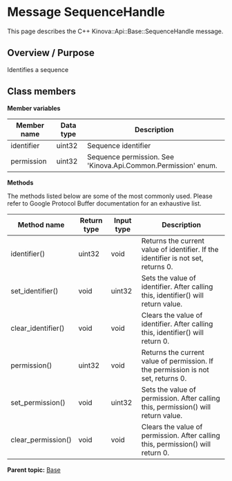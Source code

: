 # Message SequenceHandle

This page describes the C++ Kinova::Api::Base::SequenceHandle message.

## Overview / Purpose

Identifies a sequence

## Class members

 **Member variables** 

|Member name|Data type|Description|
|-----------|---------|-----------|
|identifier|uint32|Sequence identifier|
|permission|uint32|Sequence permission. See 'Kinova.Api.Common.Permission' enum.|

 **Methods** 

The methods listed below are some of the most commonly used. Please refer to Google Protocol Buffer documentation for an exhaustive list.

|Method name|Return type|Input type|Description|
|-----------|-----------|----------|-----------|
|identifier\(\)|uint32|void|Returns the current value of identifier. If the identifier is not set, returns 0.|
|set\_identifier\(\)|void|uint32|Sets the value of identifier. After calling this, identifier\(\) will return value.|
|clear\_identifier\(\)|void|void|Clears the value of identifier. After calling this, identifier\(\) will return 0.|
|permission\(\)|uint32|void|Returns the current value of permission. If the permission is not set, returns 0.|
|set\_permission\(\)|void|uint32|Sets the value of permission. After calling this, permission\(\) will return value.|
|clear\_permission\(\)|void|void|Clears the value of permission. After calling this, permission\(\) will return 0.|

**Parent topic:** [Base](../references/summary_Base.md)

